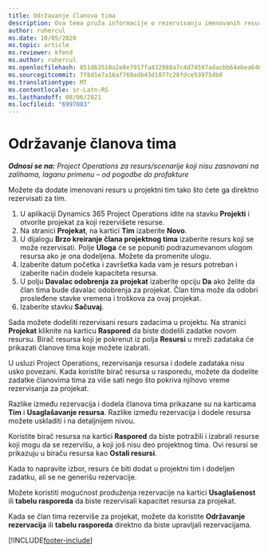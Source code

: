 ```yaml
---
title: Održavanje članova tima
description: Ova tema pruža informacije o rezervisanju imenovanih resursa za timove projekta i njihovom dodeljivanju zadacima.
author: ruhercul
ms.date: 10/05/2020
ms.topic: article
ms.reviewer: kfend
ms.author: ruhercul
ms.openlocfilehash: 851d63510a2e8e7917fa432988a7c4d74597adacbb64ebea646f23f958e3e131
ms.sourcegitcommit: 7f8d1e7a16af769adb43d1877c28fdce53975db8
ms.translationtype: MT
ms.contentlocale: sr-Latn-RS
ms.lasthandoff: 08/06/2021
ms.locfileid: "6997083"
---
```

# <a name="maintain-team-members"></a>Održavanje članova tima

_**Odnosi se na:** Project Operations za resurs/scenarije koji nisu zasnovani na zalihama, laganu primenu – od pogodbe do profakture_

Možete da dodate imenovani resurs u projektni tim tako što ćete ga direktno rezervisati za tim.

1. U aplikaciji Dynamics 365 Project Operations idite na stavku **Projekti** i otvorite projekat za koji rezervišete resurse.
2. Na stranici **Projekat**, na kartici **Tim** izaberite **Novo**. 
3. U dijalogu **Brzo kreiranje člana projektnog tima** izaberite resurs koji se može rezervisati. Polje **Uloga** će se popuniti podrazumevanom ulogom resursa ako je ona dodeljena. Možete da promenite ulogu. 
4. Izaberite datum početka i završetka kada vam je resurs potreban i izaberite način dodele kapaciteta resursa. 
5. U polju **Davalac odobrenja za projekat** izaberite opciju **Da** ako želite da član tima bude davalac odobrenja za projekat. Član tima može da odobri prosleđene stavke vremena i troškova za ovaj projekat. 
6. Izaberite stavku **Sačuvaj**.

Sada možete dodeliti rezervisani resurs zadacima u projektu. Na stranici **Projekat** kliknite na karticu **Raspored** da biste dodelili zadatke novom resursu. Birač resursa koji je pokrenut iz polja **Resursi** u mreži zadataka će prikazati članove tima koje možete izabrati.


U usluzi Project Operations, rezervisanja resursa i dodele zadataka nisu usko povezani. Kada koristite birač resursa u rasporedu, možete da dodelite zadatke članovima tima za više sati nego što pokriva njihovo vreme rezervisanja za projekat.

Razlike između rezervacija i dodela članova tima prikazane su na karticama **Tim** i **Usaglašavanje resursa**. Razlike između rezervacija i dodele resursa možete uskladiti i na detaljnijem nivou.

Koristite birač resursa na kartici **Raspored** da biste potražili i izabrali resurse koji mogu da se rezervišu, a koji još nisu deo projektnog tima. Ovi resursi se prikazuju u biraču resursa kao **Ostali resursi**.

Kada to napravite izbor, resurs će biti dodat u projektni tim i dodeljen zadatku, ali se ne generišu rezervacije.

Možete koristiti mogućnost produženja rezervacije na kartici **Usaglašenost** ili **tabelu rasporeda** da biste rezervisali kapacitet resursa za projekat.

Kada se član tima rezerviše za projekat, možete da koristite **Održavanje rezervacija** ili **tabelu rasporeda** direktno da biste upravljali rezervacijama.


[!INCLUDE[footer-include](../includes/footer-banner.md)]
